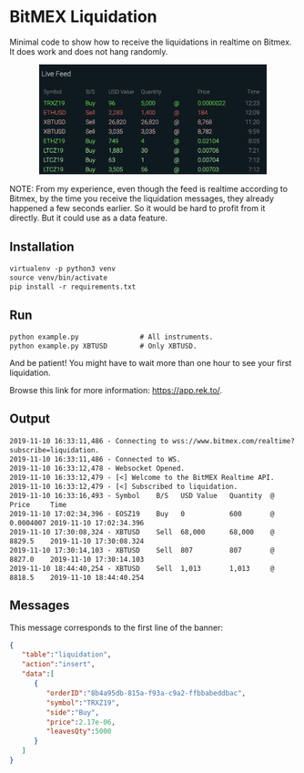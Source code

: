 # BitMEX Liquidation
Minimal code to show how to receive the liquidations in realtime on Bitmex. It does work and does not hang randomly.

<p align="center">
  <img src="banner.png" width="400">
</p>

NOTE: From my experience, even though the feed is realtime according to Bitmex, by the time you receive the liquidation messages, they already happened a few seconds earlier. So it would be hard to profit from it directly. But it could use as a data feature.

## Installation
```
virtualenv -p python3 venv
source venv/bin/activate
pip install -r requirements.txt
```

## Run
```
python example.py               # All instruments.
python example.py XBTUSD        # Only XBTUSD.
```

And be patient! You might have to wait more than one hour to see your first liquidation.

Browse this link for more information: https://app.rek.to/.

## Output

```
2019-11-10 16:33:11,486 - Connecting to wss://www.bitmex.com/realtime?subscribe=liquidation.
2019-11-10 16:33:11,486 - Connected to WS.
2019-11-10 16:33:12,478 - Websocket Opened.
2019-11-10 16:33:12,479 - [<] Welcome to the BitMEX Realtime API.
2019-11-10 16:33:12,479 - [<] Subscribed to liquidation.
2019-11-10 16:33:16,493 - Symbol    B/S   USD Value   Quantity  @   Price     Time
2019-11-10 17:02:34,396 - EOSZ19    Buy   0           600       @   0.0004007 2019-11-10 17:02:34.396
2019-11-10 17:30:08,324 - XBTUSD    Sell  68,000      68,000    @   8829.5    2019-11-10 17:30:08.324
2019-11-10 17:30:14,103 - XBTUSD    Sell  807         807       @   8827.0    2019-11-10 17:30:14.103
2019-11-10 18:44:40,254 - XBTUSD    Sell  1,013       1,013     @   8818.5    2019-11-10 18:44:40.254
```

## Messages

This message corresponds to the first line of the banner:
```json
{ 
   "table":"liquidation",
   "action":"insert",
   "data":[ 
      { 
         "orderID":"8b4a95db-815a-f93a-c9a2-ffbbabeddbac",
         "symbol":"TRXZ19",
         "side":"Buy",
         "price":2.17e-06,
         "leavesQty":5000
      }
   ]
}
```
